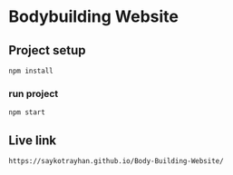 # Bodybuilding Website

## Project setup

```
npm install
```

### run project

```
npm start
```

## Live link

```
https://saykotrayhan.github.io/Body-Building-Website/
```
